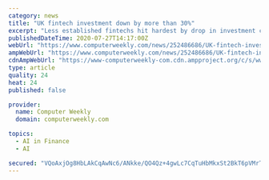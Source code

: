```yaml
---
category: news
title: "UK fintech investment down by more than 30%"
excerpt: "Less established fintechs hit hardest by drop in investment capital, but there is light ahead for those that survive"
publishedDateTime: 2020-07-27T14:17:00Z
webUrl: "https://www.computerweekly.com/news/252486686/UK-fintech-investment-down-by-more-than-30"
ampWebUrl: "https://www.computerweekly.com/news/252486686/UK-fintech-investment-down-by-more-than-30?amp=1"
cdnAmpWebUrl: "https://www-computerweekly-com.cdn.ampproject.org/c/s/www.computerweekly.com/news/252486686/UK-fintech-investment-down-by-more-than-30?amp=1"
type: article
quality: 24
heat: 24
published: false

provider:
  name: Computer Weekly
  domain: computerweekly.com

topics:
  - AI in Finance
  - AI

secured: "VQoAxjOg8HbLAkCqAwNc6/ANkke/QO4Qz+4gwLc7CqTuHbMkxSt2BkT6pVMrTRaFI3DNIB/YP8RSFeujAX+jxTp9YsDkO4QhOuVGMvgURvQP7U4RMBG5Lrjo16CV61a+RPiGN4pFrOnSoSpVoybeSa4Jszr1Q8l0dGmm/rn0TV+A0aHEDWSx10Rr2oemidbxHh1ISI9POFwIIiSG4xLkcPerDEC3VKUay/0V7CyP2jNVIjFYPVSeiXBOGzO2DmIuPtkWMZwHCmGicrwhuEJARhkamXUmxAr4Gzi8RcXTIpIYEWCLEUHL06ykcHCRLkM6zHlt5amNiTDcbd8N6z9CTQ==;zJoiWqKIw1EWoVe+mI/wVw=="
---
```


